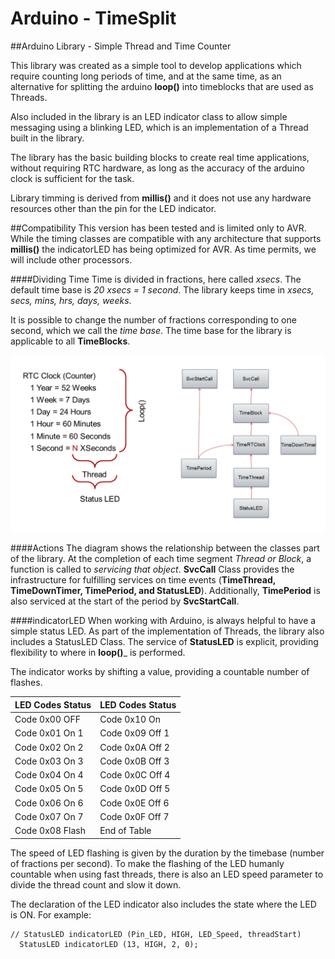 # Arduino - TimeSplit

##Arduino Library - Simple Thread and Time Counter

This library was created as a simple tool to develop applications which require counting long periods of time, and at the same time, as an alternative for splitting the arduino __loop()__ into timeblocks that are used as Threads.

Also included in the library is an LED indicator class to allow simple messaging using a blinking LED, which is an implementation of a Thread built in the library.

The library has the basic building blocks to create real time applications, without requiring RTC hardware, as long as the accuracy of the arduino clock is sufficient for the task.

Library timming is derived from __millis()__ and it does not use any hardware resources other than the pin for the LED indicator.

##Compatibility
This version has been tested and is limited only to AVR. While the timing classes are compatible with any architecture that supports __millis()__ the indicatorLED has being optimized for AVR. As time permits, we will include other processors.

####Dividing Time
Time is divided in fractions, here called _xsecs_. The default time base is _20 xsecs = 1 second_. The library keeps time in _xsecs, secs, mins, hrs, days, weeks_.

It is possible to change the number of fractions corresponding to one second, which we call the _time base_. The time base for the library is applicable to all __TimeBlocks__.

![TimeSplit Diagram](https://raw.githubusercontent.com/PM490/ArduinoTimeSplit/master/Images/TimeSplit.png)

####Actions
The diagram shows the relationship between the classes part of the library. At the completion of each time segment _Thread or Block_, a function is called to _servicing that object_. __SvcCall__ Class provides the infrastructure for fulfilling services on time events (__TimeThread, TimeDownTimer, TimePeriod, and StatusLED__). Additionally, __TimePeriod__ is also serviced at the start of the period by __SvcStartCall__.

####indicatorLED
When working with Arduino, is always helpful to have a simple status LED. As part of the implementation of Threads, the library also includes a StatusLED Class. The service of __StatusLED__ is explicit, providing flexibility to where in  __loop()___ is performed.

The indicator works by shifting a value, providing a countable number of flashes.

 LED Codes  Status | LED Codes  Status
-------------------|------------------
 Code 0x00  OFF    | Code 0x10  On
 Code 0x01  On  1  | Code 0x09  Off 1
 Code 0x02  On  2  | Code 0x0A  Off 2
 Code 0x03  On  3  | Code 0x0B  Off 3
 Code 0x04  On  4  | Code 0x0C  Off 4
 Code 0x05  On  5  | Code 0x0D  Off 5
 Code 0x06  On  6  | Code 0x0E  Off 6
 Code 0x07  On  7  | Code 0x0F  Off 7
 Code 0x08  Flash  | End of Table                 
 
The speed of LED flashing is given by the duration by the timebase (number of fractions per second). To make the flashing of the LED humanly countable when using fast threads, there is also an LED speed parameter to divide the thread count and slow it down.

The declaration of the LED indicator also includes the state where the LED is ON.
For example:

```
// StatusLED indicatorLED (Pin_LED, HIGH, LED_Speed, threadStart)
  StatusLED indicatorLED (13, HIGH, 2, 0);
```

